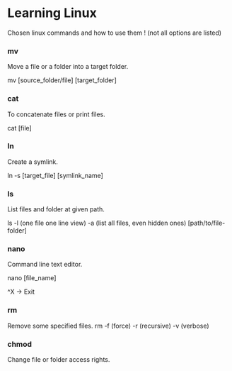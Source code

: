 # Learning Linux
Chosen linux commands and how to use them ! (not all options are listed)

### mv
Move a file or a folder into a target folder.

mv [source_folder/file] [target_folder]

### cat
To concatenate files or print files.

cat [file]

### ln
Create a symlink.

ln -s [target_file] [symlink_name]

### ls
List files and folder at given path.

ls -l (one file one line view) -a (list all files, even hidden ones) [path/to/file-folder]

### nano
Command line text editor.

nano [file_name]

^X -> Exit

### rm
Remove some specified files.
rm -f (force) -r (recursive) -v (verbose)

### chmod
Change file or folder access rights.

